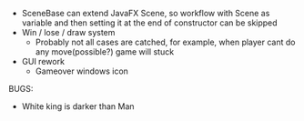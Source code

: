 * SceneBase can extend JavaFX Scene, so workflow with Scene as variable and then setting it at the end of constructor can be skipped
* Win / lose / draw system
  * Probably not all cases are catched, for example, when player cant do any move(possible?) game will stuck
* GUI rework
  * Gameover windows icon

BUGS:
  * White king is darker than Man
